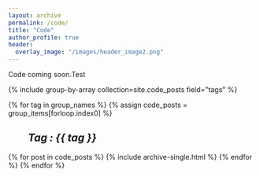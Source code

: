```yaml
---
layout: archive
permalink: /code/
title: "Code"
author_profile: true
header:
  overlay_image: "/images/header_image2.png"
---
```

Code coming soon.Test

{% include group-by-array collection=site.code_posts field="tags" %}

{% for tag in group_names %}
  {% assign code_posts = group_items[forloop.index0] %}
  <h2 id="{{ tag | slugify }}"
   class="archive__subtitle"><i style="margin-left: 40px">Tag : {{ tag }}</i></h2>
  {% for post in code_posts %}
    {% include archive-single.html %}
  {% endfor %}
{% endfor %}
